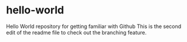 # hello-world
Hello World repository for getting familiar with Github
This is the second edit of the readme file to check out the branching feature.
